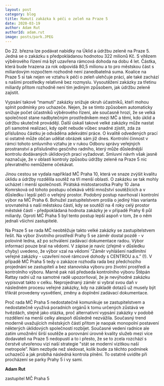 ```yaml
---
layout: post
category: blog
title: Mamutí zakázka k péči o zeleň na Praze 5
date: 2020-03-19
author: Adam Rut
authorId: adam.rut
image: posts/park.JPEG
---
```


Do 22. března lze podávat nabídky na Úklid a údržbu zeleně na Praze 5. Jedná se o zakázku s předpokládanou hodnotou 322 milionů Kč. S vítězem výběrového řízení  má být uzavřena rámcová dohoda na dobu 4 let. Částka, která bude hrazena za rok odpovídá 80,5 milionu a to pro městskou část s miliardovým rozpočtem rozhodně není zanedbatelná suma. Koalice na Praze 5 si tak nejen ve vztahu k péči o zeleň ulehčuje práci, ale také zachází s našimi prostředky relativně bez rozmyslu. Vysoutěžení zakázky za třetinu miliardy přitom rozhodně není tím jediným způsobem, jak údržbu zeleně zajistit.


Vypsání takové “mamutí” zakázky snižuje okruh účastníků, kteří  mohou splnit podmínky pro uchazeče. Nejen, že se tímto způsobem automaticky snižuje počet účastníků výběrového řízení, ale současně hrozí, že se velká společnost stane nadbytečným prostředníkem mezi MČ a těmi, kdo úklid a údržbu skutečně provádějí. Další úskalí takové velké zakázky může nastat při samotné realizaci, kdy opět nebude vůbec snadné zjistit, zda za příslušnou částku je odváděna adekvátní práce. O kvalitě odvedených prací si ostatně může občan udělat obrázek sám již dnes. Kontrolní činnost v rámci tohoto smluvního vztahu je v rukou Odboru správy veřejných prostranství a příslušného gesčního radního, který může důslednější kontrolu dodávaných úklidových prací vyžadovat. Smluvní návrh však jasně naznačuje, že v oblasti kontroly způsobu údržby zeleně na Praze 5 nic převratného nemůžeme očekávat.

Jinou cestou se vydala například MČ Praha 10, která ve snaze zvýšit kvalitu úklidu a údržby rozdělila soutěž na tři menší oblasti. O zakázku se tak mohly ucházet i menší společnosti. Pirátská místostarostka Prahy 10 Jana Komrsková od tohoto postupu očekává větší množství soutěžících a v důsledku i lepší péči o veřejný prostor.
Podobný postup navrhoval i kontrolní výbor na MČ Praha 6. Bohužel zastupitelstvem prošla o jediný hlas varianta srovnatelná s naší městskou částí, kdy se soutěží na 4 roky celý prostor městské části - předpokládaná hodnota zakázky je v případě Prahy 6 půl miliardy. Oproti MČ Praha 5 byl tento postup lepší aspoň v tom, že o něm jednali všichni zastupitelé.


Na Praze 5 se rada MČ neobtěžuje takto velké zakázky se zastupitelstvem řešit. Na výbor životního prostředí Prahy 5 se záměr dostal pozdě - v polovině ledna, až po schválení zadávací dokumentace radou. Výbor informaci pouze bral na vědomí. V zápise je navíc (zřejmě v důsledku chyby) uvedeno, že výbor vzal na vědomí  “Záměr vyhlášení nadlimitní veřejné zakázky - uzavření nové rámcové dohody s CENTROU a.s.” (!).  V případě MČ Praha 5 tedy o zakázce rozhodla rada bez předchozího projednání se zastupiteli a bez stanoviska výboru pro životní prostředí a kontrolního výboru. Marně pak náš předseda kontrolního výboru Štěpán Rattay radní už na samotné radě upozorňoval, že je nevýhodné zakázku vypisovat takto v celku. Neprojednaný záměr si vybral svou daň v následném procesu veřejné zakázky, kdy na základě dotazů už musely být třikrát provedeny vysvětlení, změny a doplnění zadávací dokumentace.


Proč rada MČ Praha 5 nedostatečně komunikuje se zastupitelstvem a nedostatečně využívá poradních orgánů k tomu určených zůstává ve hvězdách, stejně jako otázka, proč alternativní vypsání zakázky v podobě rozdělení na menší celky alespoň důsledně nezvážila. Současný trend moderně uvažujících městských částí přitom je naopak monopolní postavení některých úklidových společností rozbíjet. Současné vedení radnice ale zatím umožnění širší soutěže a porovnání úrovně kvality služeb mezi více dodavateli na Praze 5 nedopustí a to i přesto, že se to zcela rozchází s čerstvě utvořenou vizí naší strategie "stát se moderní vizitkou naší metropole”. Nám nezbyde než sledovat, kolik bude za těchto podmínek uchazečů a jak probíhá následná kontrola plnění. To ostatně uvidíte při procházení se parky Prahy 5 i vy sami. 

**Adam Rut**

zastupitel MČ Praha 5
